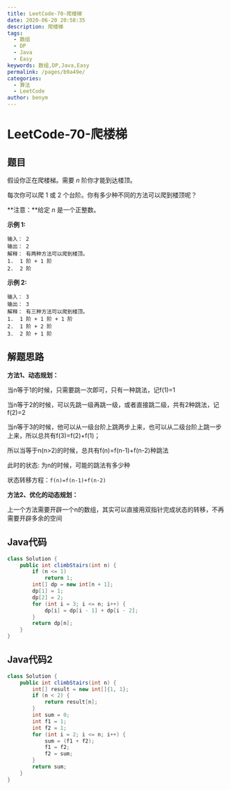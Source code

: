 ```yaml
---
title: LeetCode-70-爬楼梯
date: 2020-06-20 20:58:35
description: 爬楼梯
tags: 
  - 数组
  - DP
  - Java
  - Easy
keywords: 数组,DP,Java,Easy
permalink: /pages/b9a49e/
categories: 
  - 算法
  - LeetCode
author: benym
---
```


# LeetCode-70-爬楼梯

## 题目

假设你正在爬楼梯。需要 *n* 阶你才能到达楼顶。

每次你可以爬 1 或 2 个台阶。你有多少种不同的方法可以爬到楼顶呢？

**注意：**给定 *n* 是一个正整数。



**示例 1:**

```
输入： 2
输出： 2
解释： 有两种方法可以爬到楼顶。
1.  1 阶 + 1 阶
2.  2 阶
```

**示例 2:**

```
输入： 3
输出： 3
解释： 有三种方法可以爬到楼顶。
1.  1 阶 + 1 阶 + 1 阶
2.  1 阶 + 2 阶
3.  2 阶 + 1 阶
```

## 解题思路

**方法1、动态规划：**

当n等于1的时候，只需要跳一次即可，只有一种跳法，记f(1)=1

当n等于2的时候，可以先跳一级再跳一级，或者直接跳二级，共有2种跳法，记f(2)=2

当n等于3的时候，他可以从一级台阶上跳两步上来，也可以从二级台阶上跳一步上来，所以总共有f(3)=f(2)+f(1)；

所以当等于n(n>2)的时候，总共有f(n)=f(n-1)+f(n-2)种跳法

此时的状态:   为n的时候，可能的跳法有多少种

状态转移方程：`f(n)=f(n-1)+f(n-2)`

**方法2、优化的动态规划：**

上一个方法需要开辟一个n的数组，其实可以直接用双指针完成状态的转移，不再需要开辟多余的空间

## Java代码

```java
class Solution {
    public int climbStairs(int n) {
        if (n <= 1)
            return 1;
        int[] dp = new int[n + 1];
        dp[1] = 1;
        dp[2] = 2;
        for (int i = 3; i <= n; i++) {
            dp[i] = dp[i - 1] + dp[i - 2];
        }
        return dp[n];
    }
}
```

## Java代码2

```java
class Solution {
    public int climbStairs(int n) {
        int[] result = new int[]{1, 1};
        if (n < 2) {
            return result[n];
        }
        int sum = 0;
        int f1 = 1;
        int f2 = 1;
        for (int i = 2; i <= n; i++) {
            sum = (f1 + f2);
            f1 = f2;
            f2 = sum;
        }
        return sum;
    }
}
```
